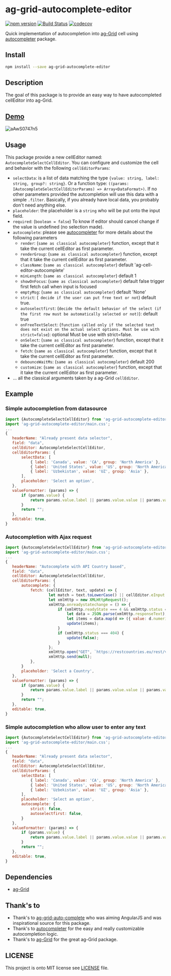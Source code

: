 # ag-grid-autocomplete-editor

[![npm version](https://badge.fury.io/js/ag-grid-autocomplete-editor.svg)](https://badge.fury.io/js/ag-grid-autocomplete-editor)
[![Build Status](https://travis-ci.org/avallete/ag-grid-autocomplete-editor.svg?branch=master)](https://travis-ci.org/avallete/ag-grid-autocomplete-editor)
[![codecov](https://codecov.io/gh/avallete/ag-grid-autocomplete-editor/branch/master/graph/badge.svg)](https://codecov.io/gh/avallete/ag-grid-autocomplete-editor)

Quick implementation of autocompletion into [ag-Grid](https://github.com/ag-grid/ag-grid) cell using [autocompleter](https://github.com/kraaden/autocomplete) package.

## Install

```bash
npm install --save ag-grid-autocomplete-editor
```

## Description

The goal of this package is to provide an easy way to have autocompleted cellEditor into ag-Grid.

## [Demo](https://stackblitz.com/edit/ag-grid-autocomplete-editor)

![aAwS0747n5](https://user-images.githubusercontent.com/8771783/54754946-0bdae680-4be5-11e9-9a49-b2b56d0d762c.gif)

## Usage

This package provide a new cellEditor named: `AutocompleteSelectCellEditor`.
You can configure and customize the cell and behavior with the following `cellEditorParams`:

- `selectData`: is a list of data matching the type `{value: string, label: string, group?: string}`. Or a function type: `((params: IAutocompleteSelectCellEditorParams) => Array<DataFormat>)`.
  If no other parameters provided the autcompletion will use this data with a simple `.filter`. Basically, if you already have local data, you probably don't need anything else.
- `placeholder`: the placeholder is a `string` who will be put onto the input field.
- `required`: (`boolean = false`) To know if editor should cancel change if the value is undefined (no selection made).
- `autocomplete`: please see [autocompleter](https://github.com/kraaden/autocomplete) for more details about the following parameters
  - `render`: (`same as classical autocompleter`) function, except that it take the current cellEditor as first parameter.
  - `renderGroup`: (`same as classical autocompleter`) function, except that it take the current cellEditor as first parameter.
  - `className`: (`same as classical autocompleter`) default 'ag-cell-editor-autocomplete'
  - `minLength`: (`same as classical autocompleter`) default 1
  - `showOnFocus`: (`same as classical autocompleter`) default false trigger first fetch call when input is focused
  - `emptyMsg`: (`same as classical autocompleter`) default 'None'
  - `strict`: (` decide if the user can put free text or not`) default true.
  - `autoselectfirst`: (`decide the default behavior of the select (if the first row must be automatically selected or not)`): default true
  - `onFreeTextSelect`: (`function called only if the selected text does not exist on the actual select options. Must be use with strict=false`): optional Must be use with strict=false.
  - `onSelect`: (`same as classical autocompleter`) function, except that it take the current cellEditor as first parameter.
  - `fetch`: (`same as classical autocompleter`) function, except that it take the current cellEditor as first parameter.
  - `debounceWaitMs`: (`same as classical autocompleter`) default 200
  - `customize`: (`same as classical autocompleter`) function, except that it take the current cellEditor as first parameter.
- ... all the classical arguments taken by a ag-Grid `cellEditor`.

## Example

### Simple autocompletion from datasource

```js
import {AutocompleteSelectCellEditor} from 'ag-grid-autocomplete-editor';
import 'ag-grid-autocomplete-editor/main.css';
...
{
   headerName: "Already present data selector",
   field: "data",
   cellEditor: AutocompleteSelectCellEditor,
   cellEditorParams: {
       selectData: [
           { label: 'Canada', value: 'CA', group: 'North America' },
           { label: 'United States', value: 'US', group: 'North America' },
           { label: 'Uzbekistan', value: 'UZ', group: 'Asia' },
       ],
       placeholder: 'Select an option',
   },
   valueFormatter: (params) => {
       if (params.value) {
           return params.value.label || params.value.value || params.value;
       }
       return "";
   },
   editable: true,
}
```

### Autocompletion with Ajax request

```js
import {AutocompleteSelectCellEditor} from 'ag-grid-autocomplete-editor';
import 'ag-grid-autocomplete-editor/main.css';
...
{
   headerName: "Autocomplete with API Country based",
   field: "data",
   cellEditor: AutocompleteSelectCellEditor,
   cellEditorParams: {
       autocomplete: {
           fetch: (cellEditor, text, update) => {
                   let match = text.toLowerCase() || cellEditor.eInput.value.toLowerCase();
                   let xmlHttp = new XMLHttpRequest();
                   xmlHttp.onreadystatechange = () => {
                       if (xmlHttp.readyState === 4 && xmlHttp.status === 200) {
                           let data = JSON.parse(xmlHttp.responseText);
                           let items = data.map(d => ({ value: d.numericCode, label: d.name, group: d.region }));
                           update(items);
                       }
                       if (xmlHttp.status === 404) {
                           update(false);
                       }
                   };
                   xmlHttp.open("GET", `https://restcountries.eu/rest/v2/name/${match}`, true);
                   xmlHttp.send(null);
           },
       }
       placeholder: 'Select a Country',
   },
   valueFormatter: (params) => {
       if (params.value) {
           return params.value.label || params.value.value || params.value;
       }
       return "";
   },
   editable: true,
}
```

### Simple autocompletion who allow user to enter any text

```js
import {AutocompleteSelectCellEditor} from 'ag-grid-autocomplete-editor';
import 'ag-grid-autocomplete-editor/main.css';
...
{
   headerName: "Already present data selector",
   field: "data",
   cellEditor: AutocompleteSelectCellEditor,
   cellEditorParams: {
       selectData: [
           { label: 'Canada', value: 'CA', group: 'North America' },
           { label: 'United States', value: 'US', group: 'North America' },
           { label: 'Uzbekistan', value: 'UZ', group: 'Asia' },
       ],
       placeholder: 'Select an option',
       autocomplete: {
           strict: false,
           autoselectfirst: false,
       }
   },
   valueFormatter: (params) => {
       if (params.value) {
           return params.value.label || params.value.value || params.value;
       }
       return "";
   },
   editable: true,
}
```

## Dependencies

- [ag-Grid](https://github.com/ag-grid/ag-grid)

## Thank's to

- Thank's to [ag-grid-auto-complete](https://github.com/superman-lopez/ag-grid-auto-complete) who was aiming AngularJS and was inspirational source for this package.
- Thank's to [autocompleter](https://github.com/kraaden/autocomplete) for the easy and really customizable autocompletion logic.
- Thank's to [ag-Grid](https://github.com/ag-grid/ag-grid) for the great ag-Grid package.

## LICENSE

This project is onto MIT license see [LICENSE](./LICENSE) file.
